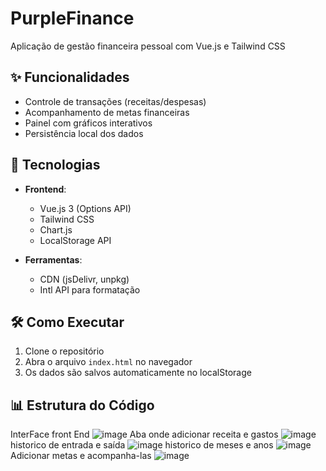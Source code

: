 # PurpleFinance

Aplicação de gestão financeira pessoal com Vue.js e Tailwind CSS

## ✨ Funcionalidades

- Controle de transações (receitas/despesas)
- Acompanhamento de metas financeiras
- Painel com gráficos interativos
- Persistência local dos dados

## 🚀 Tecnologias

- **Frontend**:
  - Vue.js 3 (Options API)
  - Tailwind CSS
  - Chart.js
  - LocalStorage API

- **Ferramentas**:
  - CDN (jsDelivr, unpkg)
  - Intl API para formatação

## 🛠️ Como Executar

1. Clone o repositório
2. Abra o arquivo `index.html` no navegador
3. Os dados são salvos automaticamente no localStorage

## 📊 Estrutura do Código

InterFace front End
![image](https://github.com/user-attachments/assets/3d507196-fa68-488e-869c-9e9d55569eba)
Aba onde adicionar receita e gastos
![image](https://github.com/user-attachments/assets/abb2a80c-8975-45a4-b145-deca1bc475d2)
historico de entrada e saída 
![image](https://github.com/user-attachments/assets/f00ff52c-8e17-4a6b-a4a2-7e6e15f5ddcc)
historico de meses e anos 
![image](https://github.com/user-attachments/assets/9361b4b6-d805-4c66-8bd3-f6c8ecb92e67)
Adicionar metas e acompanha-las
![image](https://github.com/user-attachments/assets/37d6e528-7c3e-4127-9774-a4980834df1f)

